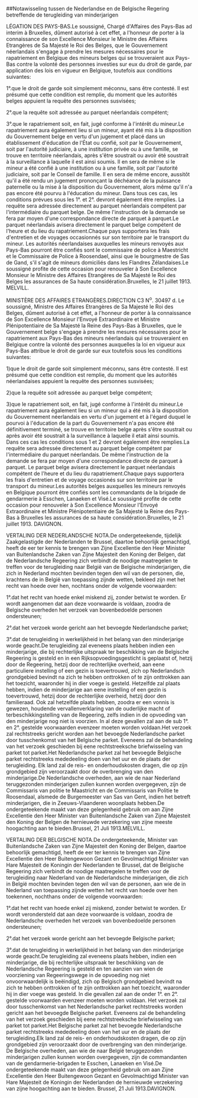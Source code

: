 <meta http-equiv='Content-Type' content='text/html; charset=utf-8' />

##Notawisseling tussen de Nederlandse en de Belgische Regering betreffende de terugleiding van minderjarigen

LÉGATION DES PAYS-BAS.Le soussigné, Chargé d'Affaires des Pays-Bas ad interim à Bruxelles, dûment autorisé à cet effet, a l'honneur de porter à la connaissance de son Excellence Monsieur le Ministre des Affaires Etrangères de Sa Majesté le Roi des Belges, que le Gouvernement néerlandais s'engage à prendre les mesures nécessaires pour le rapatriement en Belgique des mineurs belges qui se trouveraient aux Pays-Bas contre la volonté des personnes investies sur eux du droit de garde, par application des lois en vigueur en Belgique, toutefois aux conditions suivantes:

1°.que le droit de garde soit simplement méconnu, sans être contesté. Il est présumé que cette condition est remplie, du moment que les autorités belges appuient la requête des personnes susvisées;

2°.que la requête soit adressée au parquet néerlandais compétent;

3°.que le rapatriement soit, en fait, jugé conforme à l'intérêt du mineur.Le rapatriement aura également lieu si un mineur, ayant été mis à la disposition du Gouvernement belge en vertu d'un jugement et placé dans un établissement d'éducation de l'État ou confié, soit par le Gouvernement, soit par l'autorité judiciaire, à une institution privée ou à une famille, se trouve en territoire néerlandais, après s'être soustrait ou avoir été soustrait à la surveillance à laquelle il est ainsi soumis. Il en sera de même si le mineur a été confié à une institution ou à une famille, soit par l'autorité judiciaire, soit par le Conseil de famille. Il en sera de même encore, aussitôt qu'il a été rendu un jugement prononçant la déchéance de la puissance paternelle ou la mise à la disposition du Gouvernement, alors même qu'il n'a pas encore été pourvu à l'éducation du mineur. Dans tous ces cas, les conditions prévues sous les 1°. et 2°. devront également être remplies. La requête sera adressée directement au parquet néerlandais compétent par l'intermédiaire du parquet belge. De même l'instruction de la demande se fera par moyen d'une correspondance directe de parquet à parquet.Le parquet néerlandais avisera directement le parquet belge compétent de l'heure et du lieu du rapatriement.Chaque pays supportera les frais d'entretien et de voyages occasionnés sur son territoire par le transport du mineur. Les autorités néerlandaises auxquelles les mineurs renvoyés aux Pays-Bas pourront être confiés sont le commissaire de police à Maestricht et le Commissaire de Police à Roosendael, ainsi que le bourgmestre de Sas de Gand, s'il s'agit de mineurs domiciliés dans les Flandres Zélandaises.Le soussigné profite de cette occasion pour renouveler à Son Excellence Monsieur le Ministre des Affaires Etrangères de Sa Majesté le Roi des Belges les assurances de Sa haute considération.Bruxelles, le 21 juillet 1913. MELVILL.

MINISTÈRE DES AFFAIRES ETRANGÈRES.DIRECTION C3 N<sup>o</sup>. 30497 d. Le soussigné, Ministre des Affaires Etrangères de Sa Majesté le Roi des Belges, dûment autorisé à cet effet, a l'honneur de porter à la connaissance de Son Excellence Monsieur l'Envoyé Extraordinaire et Ministre Plénipotentiaire de Sa Majesté la Reine des Pays-Bas à Bruxelles, que le Gouvernement belge s'engage à prendre les mesures nécessaires pour le rapatriement aux Pays-Bas des mineurs néerlandais qui se trouveraient en Belgique contre la volonté des personnes auxquelles la loi en vigueur aux Pays-Bas attribue le droit de garde sur eux toutefois sous les conditions suivantes:

1)que le droit de garde soit simplement méconnu, sans être contesté. II est présumé que cette condition est remplie, du moment que les autorités néerlandaises appuient la requête des personnes susvisées;

2)que la requête soit adressée au parquet belge compétent;

3)que le rapatriement soit, en fait, jugé conforme à l'intérêt du mineur.Le rapatriement aura également lieu si un mineur qui a été mis à la disposition du Gouvernement néerlandais en vertu d'un jugement et à l'égard duquel le pourvoi à l'éducation de la part du Gouvernement n'a pas encore été définitivement terminé, se trouve en territoire belge après s'être soustrait ou après avoir été soustrait à la surveillance à laquelle il etait ainsi soumis. Dans ces cas les conditions sous 1 et 2 devront également être remplies.La requête sera adressée directement au parquet belge compétent par l'intermédiaire du parquet néerlandais. De même l'instruction de la demande se fera par moyen d'une correspondance directe de parquet à parquet. Le parquet belge avisera directement le parquet néerlandais compétent de l'heure et du lieu du rapatriement.Chaque pays supportera les frais d'entretien et de voyage occasionés sur son territoire par le transport du mineur.Les autorités belges auxquelles les mineurs renvoyés en Belgique pourront être confiés sont les commandants de la brigade de gendarmerie à Esschen, Lanaeken et Visé.Le soussigné profite de cette occasion pour renouveler à Son Excellence Monsieur l'Envoyé Extraordinaire et Ministre Plénipotentiaire de Sa Majesté la Reine des Pays-Bas à Bruxelles les assurances de sa haute considération.Bruxelles, le 21 juillet 1913. DAVIGNON.

VERTALING DER NEDERLANDSCHE NOTA.De ondergeteekende, tijdelijk Zaakgelastigde der Nederlanden te Brussel, daartoe behoorlijk gemachtigd, heeft de eer ter kennis te brengen van Zijne Excellentie den Heer Minister van Buitenlandsche Zaken van Zijne Majesteit den Koning der Belgen, dat de Nederlandsche Regeering zich verbindt de noodige maatregelen te treffen voor de terugleiding naar België van de Belgische minderjarigen, die zich in Nederland mochten bevinden tegen den wil van de personen, die, krachtens de in België van toepassing zijnde wetten, bekleed zijn met het recht van hoede over hen, nochtans onder de volgende voorwaarden: 

1°.dat het recht van hoede enkel miskend zij, zonder betwist te worden. Er wordt aangenomen dat aan deze voorwaarde is voldaan, zoodra de Belgische overheden het verzoek van bovenbedoelde personen ondersteunen; 

2°.dat het verzoek worde gericht aan het bevoegde Nederlandsche parket;

3°.dat de terugleiding in werkelijkheid in het belang van den minderjarige worde geacht.De terugleiding zal eveneens plaats hebben indien een minderjarige, die bij rechterlijke uitspraak ter beschikking van de Belgische Regeering is gesteld en in een Rijksopvoedingsgesticht is geplaatst of, hetzij door de Regeering, hetzij door de rechterlijke overheid, aan eene particuliere instelling of een gezin is toevertrouwd, zich op Nederlandsch grondgebied bevindt na zich te hebben onttrokken of te zijn onttrokken aan het toezicht, waaronder hij in dier voege is gesteld. Hetzelfde zal plaats hebben, indien de minderjarige aan eene instelling of een gezin is toevertrouwd, hetzij door de rechterlijke overheid, hetzij door den familieraad. Ook zal hetzelfde plaats hebben, zoodra er een vonnis is gewezen, houdende vervallenverklaring van de ouderlijke macht of terbeschikkingstelling van de Regeering, zelfs indien in de opvoeding van den minderjarige nog niet is voorzien. In al deze gevallen zal aan de sub 1°. en 2°. gestelde voorwaarden evenzeer moeten worden voldaan.Het verzoek zal rechtstreeks gericht worden aan het bevoegde Nederlandsche parket door tusschenkomst van het Belgische parket. Eveneens zal de behandeling van het verzoek geschieden bij eene rechtstreeksche briefwisseling van parket tot parket.Het Nederlandsche parket zal het bevoegde Belgische parket rechtstreeks mededeeling doen van het uur en de plaats der terugleiding. Elk land zal de reis- en onderhoudskosten dragen, die op zijn grondgebied zijn veroorzaakt door de overbrenging van den minderjarige.De Nederlandsche overheden, aan wie de naar Nederland teruggezonden minderjarigen zullen kunnen worden overgegeven, zijn de Commissaris van politie te Maastricht en de Commissaris van Politie te Roosendaal, alsmede de Burgemeester van Sas van Gent, indien het betreft minderjarigen, die in Zeeuws-Vlaanderen woonplaats hebben.De ondergeteekende maakt van deze gelegenheid gebruik om aan Zijne Excellentie den Heer Minister van Buitenlandsche Zaken van Zijne Majesteit den Koning der Belgen de hernieuwde verzekering van zijne meeste hoogachting aan te bieden.Brussel, 21 Juli 1913.MELVILL. 

VERTALING DER BELGISCHE NOTA.De ondergeteekende, Minister van Buitenlandsche Zaken van Zijne Majesteit den Koning der Belgen, daartoe behoorlijk gemachtigd, heeft de eer ter kennis te brengen van Zijne Excellentie den Heer Buitengewoon Gezant en Gevolmachtigd Minister van Hare Majesteit de Koningin der Nederlanden te Brussel, dat de Belgische Regeering zich verbindt de noodige maatregelen te treffen voor de terugleiding naar Nederland van de Nederlandsche minderjarigen, die zich in België mochten bevinden tegen den wil van de personen, aan wie de in Nederland van toepassing zijnde wetten het recht van hoede over hen toekennen, nochthans onder de volgende voorwaarden:

1°.dat het recht van hoede enkel zij miskend, zonder betwist te worden. Er wordt verondersteld dat aan deze voorwaarde is voldaan, zoodra de Nederlandsche overheden het verzoek van bovenbedoelde personen ondersteunen;

2°.dat het verzoek worde gericht aan het bevoegde Belgische parket;

3°.dat de terugleiding in werkelijkheid in het belang van den minderjarige worde geacht.De terugleiding zal eveneens plaats hebben, indien een minderjarige, die bij rechterlijke uitspraak ter beschikking van de Nederlandsche Regeering is gesteld en ten aanzien van wien de voorziening van Regeeringswege in de opvoeding nog niet onvoorwaardelijk is beëindigd, zich op Belgisch grondgebied bevindt na zich te hebben onttrokken of te zijn onttrokken aan het toezicht, waaronder hij in dier voege was gesteld. In die gevallen zal aan de onder 1°. en 2°. gestelde voorwaarden evenzeer moeten worden voldaan. Het verzoek zal door tusschenkomst van het Nederlandsche parket rechtstreeks worden gericht aan het bevoegde Belgische parket. Eveneens zal de behandeling van het verzoek geschieden bij eene rechtstreeksche briefwisseling van parket tot parket.Het Belgische parket zal het bevoegde Nederlandsche parket rechtstreeks mededeeling doen van het uur en de plaats der terugleiding.Elk land zal de reis- en onderhoudskosten dragen, die op zijn grondgebied zijn veroorzaakt door de overbrenging van den minderjarige. De Belgische overheden, aan wie de naar België teruggezonden minderjarigen zullen kunnen worden overgegeven, zijn de commandanten van de gendarmerie-brigaden te Esschen, Lanaeken en Visé.De ondergeteekende maakt van deze gelegenheid gebruik om aan Zijne Excellentie den Heer Buitengewoon Gezant en Gevolmachtigd Minister van Hare Majesteit de Koningin der Nederlanden de hernieuwde verzekering van zijne hoogachting aan te bieden. Brussel, 21 Juli 1913.DAVIGNON.
